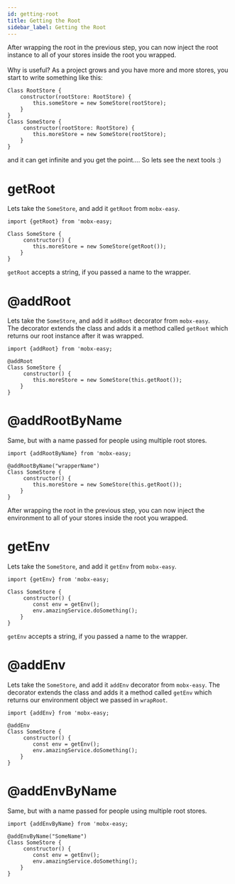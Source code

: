 ```yaml
---
id: getting-root
title: Getting the Root
sidebar_label: Getting the Root
---
```

After wrapping the root in the previous step, you can now inject the root instance to all of your stores inside the root you wrapped.
<br>
<br>
Why is useful? As a project grows and you have more and more stores, you start to write something like this:
```
Class RootStore {
    constructor(rootStore: RootStore) {
        this.someStore = new SomeStore(rootStore);
    }
}
Class SomeStore {
     constructor(rootStore: RootStore) {
        this.moreStore = new SomeStore(rootStore);
    }
}
``` 
and it can get infinite and you get the point....
So lets see the next tools :)

# getRoot

Lets take the `SomeStore`, and add it `getRoot` from `mobx-easy`.

```
import {getRoot} from 'mobx-easy;

Class SomeStore {
     constructor() {
        this.moreStore = new SomeStore(getRoot());
    }
}
```
`getRoot` accepts a string, if you passed a name to the wrapper.

# @addRoot 

Lets take the `SomeStore`, and add it `addRoot` decorator from `mobx-easy`.
<br>
The decorator extends the class and adds it a method called `getRoot` which returns our root instance after it was wrapped.

```
import {addRoot} from 'mobx-easy;

@addRoot
Class SomeStore {
     constructor() {
        this.moreStore = new SomeStore(this.getRoot());
    }
}
``` 

# @addRootByName
Same, but with a name passed for people using multiple root stores.
```
import {addRootByName} from 'mobx-easy;

@addRootByName("wrapperName")
Class SomeStore {
     constructor() {
        this.moreStore = new SomeStore(this.getRoot());
    }
}
``` 

After wrapping the root in the previous step, you can now inject the environment to all of your stores inside the root you wrapped.

# getEnv

Lets take the `SomeStore`, and add it `getEnv` from `mobx-easy`.

```
import {getEnv} from 'mobx-easy;

Class SomeStore {
     constructor() {
        const env = getEnv();
        env.amazingService.doSomething();
    }
}
```
`getEnv` accepts a string, if you passed a name to the wrapper.

# @addEnv 

Lets take the `SomeStore`, and add it `addEnv` decorator from `mobx-easy`.
The decorator extends the class and adds it a method called `getEnv` which returns our environment object we passed in `wrapRoot`.

```
import {addEnv} from 'mobx-easy;

@addEnv
Class SomeStore {
     constructor() {
        const env = getEnv();
        env.amazingService.doSomething();
    }
}
``` 

# @addEnvByName
Same, but with a name passed for people using multiple root stores.
```
import {addEnvByName} from 'mobx-easy;

@addEnvByName("SomeName")
Class SomeStore {
     constructor() {
        const env = getEnv();
        env.amazingService.doSomething();
    }
}
``` 
